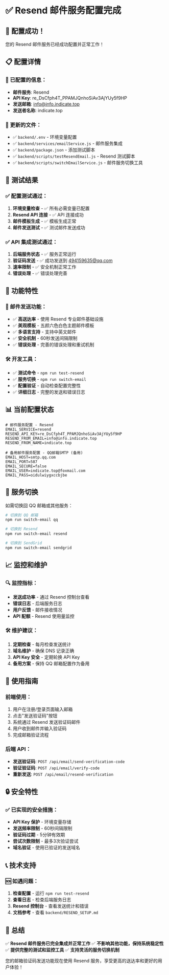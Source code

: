 # ✅ Resend 邮件服务配置完成

## 🎉 配置成功！

您的 Resend 邮件服务已经成功配置并正常工作！

## 📋 配置详情

### 🔧 已配置的信息：
- **邮件服务**: Resend
- **API Key**: re_DsCfph4T_PPAMJQnhoSiAv3AjYUy5f9HP
- **发送邮箱**: info@info.indicate.top
- **发送者名称**: indicate.top

### 📁 更新的文件：
- ✅ `backend/.env` - 环境变量配置
- ✅ `backend/services/emailService.js` - 邮件服务集成
- ✅ `backend/package.json` - 添加测试脚本
- ✅ `backend/scripts/testResendEmail.js` - Resend 测试脚本
- ✅ `backend/scripts/switchEmailService.js` - 邮件服务切换工具

## 🧪 测试结果

### ✅ 配置测试通过：
1. **环境变量检查** - ✅ 所有必需变量已配置
2. **Resend API 连接** - ✅ API 连接成功
3. **邮件模板生成** - ✅ 模板生成正常
4. **邮件发送测试** - ✅ 测试邮件发送成功

### ✅ API 集成测试通过：
1. **后端服务状态** - ✅ 服务正常运行
2. **验证码发送** - ✅ 成功发送到 494159635@qq.com
3. **速率限制** - ✅ 安全机制正常工作
4. **错误处理** - ✅ 错误处理完善

## 🚀 功能特性

### 📧 邮件发送功能：
- ✅ **高送达率** - 使用 Resend 专业邮件基础设施
- ✅ **美观模板** - 五颜六色白色主题邮件模板
- ✅ **多语言支持** - 支持中英文邮件
- ✅ **安全机制** - 60秒发送间隔限制
- ✅ **错误处理** - 完善的错误处理和重试机制

### 🛠️ 开发工具：
- ✅ **测试命令** - `npm run test-resend`
- ✅ **服务切换** - `npm run switch-email`
- ✅ **配置验证** - 自动检查配置完整性
- ✅ **详细日志** - 完整的发送和错误日志

## 📊 当前配置状态

```env
# 邮件服务配置 - Resend
EMAIL_SERVICE=resend
RESEND_API_KEY=re_DsCfph4T_PPAMJQnhoSiAv3AjYUy5f9HP
RESEND_FROM_EMAIL=info@info.indicate.top
RESEND_FROM_NAME=indicate.top

# 备用邮件服务配置 - QQ邮箱SMTP (备用)
EMAIL_HOST=smtp.qq.com
EMAIL_PORT=587
EMAIL_SECURE=false
EMAIL_USER=indicate.top@foxmail.com
EMAIL_PASS=oidulwiygxccbjbe
```

## 🔄 服务切换

如需切换回 QQ 邮箱或其他服务：

```bash
# 切换到 QQ 邮箱
npm run switch-email qq

# 切换到 Resend
npm run switch-email resend

# 切换到 SendGrid
npm run switch-email sendgrid
```

## 📈 监控和维护

### 🔍 监控指标：
- **发送成功率** - 通过 Resend 控制台查看
- **错误日志** - 后端服务日志
- **用户反馈** - 邮件接收情况
- **API 配额** - Resend 使用量监控

### 🛠️ 维护建议：
1. **定期检查** - 每月检查发送统计
2. **域名维护** - 确保 DNS 记录正确
3. **API Key 安全** - 定期轮换 API Key
4. **备用方案** - 保持 QQ 邮箱配置作为备用

## 🎯 使用指南

### 前端使用：
1. 用户在注册/登录页面输入邮箱
2. 点击"发送验证码"按钮
3. 系统通过 Resend 发送验证码邮件
4. 用户收到邮件并输入验证码
5. 完成邮箱验证流程

### 后端 API：
- **发送验证码**: `POST /api/email/send-verification-code`
- **验证验证码**: `POST /api/email/verify-code`
- **重新发送**: `POST /api/email/resend-verification`

## 🔒 安全特性

### ✅ 已实现的安全措施：
- **API Key 保护** - 环境变量存储
- **发送频率限制** - 60秒间隔限制
- **验证码过期** - 5分钟有效期
- **尝试次数限制** - 最多3次验证尝试
- **域名验证** - 使用已验证的发送域名

## 📞 技术支持

### 🆘 如遇问题：
1. **检查配置** - 运行 `npm run test-resend`
2. **查看日志** - 检查后端服务日志
3. **Resend 控制台** - 查看发送统计和错误
4. **文档参考** - 查看 `backend/RESEND_SETUP.md`

## 🎉 总结

✅ **Resend 邮件服务已完全集成并正常工作**
✅ **不影响其他功能，保持系统稳定性**
✅ **提供完整的测试和监控工具**
✅ **支持灵活的服务切换机制**

您的邮箱验证码发送功能现在使用 Resend 服务，享受更高的送达率和更好的用户体验！
